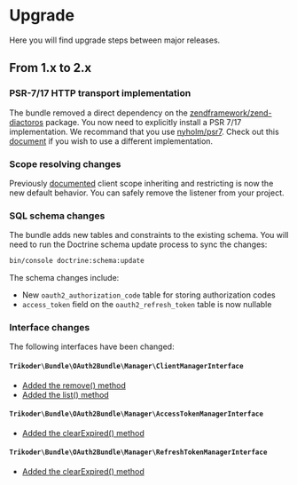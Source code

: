 # Upgrade
Here you will find upgrade steps between major releases.

## From 1.x to 2.x

### PSR-7/17 HTTP transport implementation

The bundle removed a direct dependency on the [zendframework/zend-diactoros](https://github.com/zendframework/zend-diactoros) package. You now need to explicitly install a PSR 7/17 implementation. We recommand that you use [nyholm/psr7](https://github.com/Nyholm/psr7). Check out this [document](https://github.com/trikoder/oauth2-bundle/blob/v2.0.0/docs/psr-implementation-switching.md) if you wish to use a different implementation.

### Scope resolving changes

Previously [documented](https://github.com/trikoder/oauth2-bundle/blob/v1.1.0/docs/controlling-token-scopes.md) client scope inheriting and restricting is now the new default behavior. You can safely remove the listener from your project.

### SQL schema changes

The bundle adds new tables and constraints to the existing schema. You will need to run the Doctrine schema update process to sync the changes:

```sh
bin/console doctrine:schema:update
```

The schema changes include:

* New `oauth2_authorization_code` table for storing authorization codes
* `access_token` field on the `oauth2_refresh_token` table is now nullable

### Interface changes

The following interfaces have been changed:

#### `Trikoder\Bundle\OAuth2Bundle\Manager\ClientManagerInterface`

- [Added the remove() method](https://github.com/trikoder/oauth2-bundle/blob/v2.0.0/Manager/ClientManagerInterface.php#L15)
- [Added the list() method](https://github.com/trikoder/oauth2-bundle/blob/v2.0.0/Manager/ClientManagerInterface.php#L20)

#### `Trikoder\Bundle\OAuth2Bundle\Manager\AccessTokenManagerInterface`

- [Added the clearExpired() method](https://github.com/trikoder/oauth2-bundle/blob/v2.0.0/Manager/AccessTokenManagerInterface.php#L15)

#### `Trikoder\Bundle\OAuth2Bundle\Manager\RefreshTokenManagerInterface`

- [Added the clearExpired() method](https://github.com/trikoder/oauth2-bundle/blob/v2.0.0/Manager/RefreshTokenManagerInterface.php#L15)
